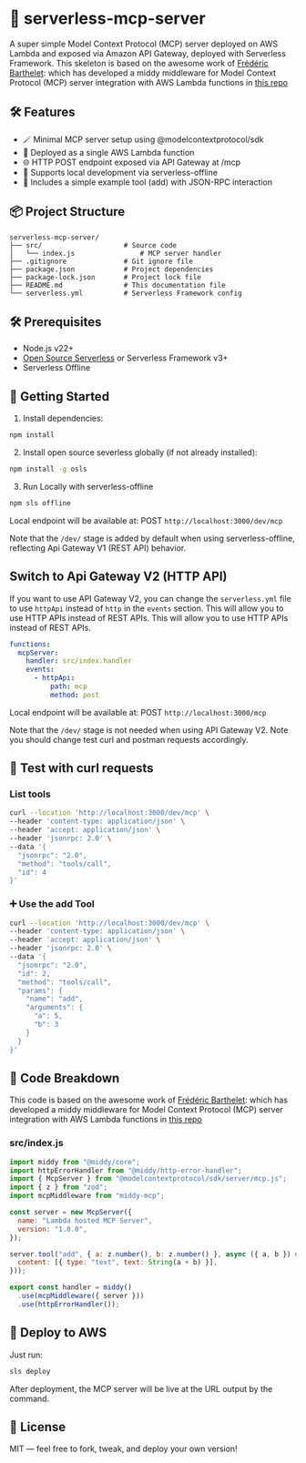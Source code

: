 # 🧠 serverless-mcp-server
A super simple Model Context Protocol (MCP) server deployed on AWS Lambda and exposed via Amazon API Gateway, deployed with Serverless Framework.
This skeleton is based on the awesome work of [Frédéric Barthelet](https://github.com/fredericbarthelet): which has developed a middy middleware for Model Context Protocol (MCP) server integration with AWS Lambda functions in [this repo](https://github.com/fredericbarthelet/middy-mcp)

## 🛠 Features
- 🪄 Minimal MCP server setup using @modelcontextprotocol/sdk
- 🚀 Deployed as a single AWS Lambda function
- 🌐 HTTP POST endpoint exposed via API Gateway at /mcp
- 🔄 Supports local development via serverless-offline
- 🧪 Includes a simple example tool (add) with JSON-RPC interaction

## 📦 Project Structure
```
serverless-mcp-server/
├── src/                    # Source code
│   └── index.js                # MCP server handler
├── .gitignore              # Git ignore file
├── package.json            # Project dependencies
├── package-lock.json       # Project lock file
├── README.md               # This documentation file
└── serverless.yml          # Serverless Framework config
```

## 🛠 Prerequisites
- Node.js v22+ 
- [Open Source Serverless](https://github.com/oss-serverless/serverless) or Serverless Framework v3+
- Serverless Offline

## 🚀 Getting Started

1. Install dependencies:
```bash
npm install
```

2. Install open source severless globally (if not already installed):
```bash
npm install -g osls
```

3. Run Locally with serverless-offline
```bash
npm sls offline
```

Local endpoint will be available at:
POST `http://localhost:3000/dev/mcp`

Note that the `/dev/` stage is added by default when using serverless-offline, reflecting Api Gateway V1 (REST API) behavior.

## Switch to Api Gateway V2 (HTTP API)
If you want to use API Gateway V2, you can change the `serverless.yml` file to use `httpApi` instead of `http` in the `events` section. This will allow you to use HTTP APIs instead of REST APIs.
This will allow you to use HTTP APIs instead of REST APIs.

```yaml
functions:
  mcpServer:
    handler: src/index.handler
    events:
      - httpApi:
          path: mcp
          method: post
```

Local endpoint will be available at:
POST `http://localhost:3000/mcp`

Note that the `/dev/` stage is not needed when using API Gateway V2.
Note you should change test curl and postman requests accordingly.

## 🧪 Test with curl requests

### List tools
```bash
curl --location 'http://localhost:3000/dev/mcp' \
--header 'content-type: application/json' \
--header 'accept: application/json' \
--header 'jsonrpc: 2.0' \
--data '{
  "jsonrpc": "2.0",
  "method": "tools/call",
  "id": 4
}'
```

### ➕ Use the add Tool
```bash
curl --location 'http://localhost:3000/dev/mcp' \
--header 'content-type: application/json' \
--header 'accept: application/json' \
--header 'jsonrpc: 2.0' \
--data '{
  "jsonrpc": "2.0",
  "id": 2,
  "method": "tools/call",
  "params": {
    "name": "add",
    "arguments": {
      "a": 5,
      "b": 3
    }
  }
}'
```

## 🧬 Code Breakdown
This code is based on the awesome work of [Frédéric Barthelet](https://github.com/fredericbarthelet): which has developed a middy middleware for Model Context Protocol (MCP) server integration with AWS Lambda functions in [this repo](https://github.com/fredericbarthelet/middy-mcp)

### src/index.js
```javascript
import middy from "@middy/core";
import httpErrorHandler from "@middy/http-error-handler";
import { McpServer } from "@modelcontextprotocol/sdk/server/mcp.js";
import { z } from "zod";
import mcpMiddleware from "middy-mcp";

const server = new McpServer({
  name: "Lambda hosted MCP Server",
  version: "1.0.0",
});

server.tool("add", { a: z.number(), b: z.number() }, async ({ a, b }) => ({
  content: [{ type: "text", text: String(a + b) }],
}));

export const handler = middy()
  .use(mcpMiddleware({ server }))
  .use(httpErrorHandler());
```

## 📡 Deploy to AWS

Just run:

```bash
sls deploy
```
After deployment, the MCP server will be live at the URL output by the command.

## 📘 License
MIT — feel free to fork, tweak, and deploy your own version!


